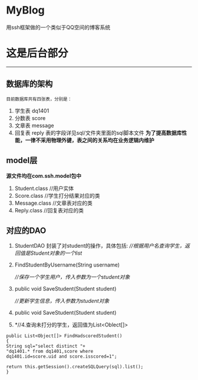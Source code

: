 # MyBlog
用ssh框架做的一个类似于QQ空间的博客系统
# 这是后台部分
    


----------

数据库的架构
------
    目前数据库共有四张表，分别是：
    

 1. 学生表 dq1401
 2. 分数表 score
 3. 文章表 message
 4. 回复表 reply
   表的字段详见sql/文件夹里面的sql脚本文件
**为了提高数据库性能，一律不采用物理外键，表之间的关系均在业务逻辑内维护**

## model层 ##
    
**源文件均在com.ssh.model包中**
 1. Student.class  //用户实体
 2. Score.class  //学生打分结果对应的类
 3. Message.class //文章表对应的类
 4. Reply.class //回复表对应的类
 

## 对应的DAO ##
 1. StudentDAO 
    封装了对student的操作，具体包括:
      *//根据用户名查询学生，返回值是Student对象的一个list*
 2. FindStudentByUsername(String username) 
    
      *//保存一个学生用户，传入参数为一个student对象*   
 3. public void SaveStudent(Student student)
   
      *//更新学生信息，传入参数为student对象*
 4. public void SaveStudent(Student student)
   
    
 5.  *//4.查询未打分的学生，返回值为List<Oblect[]>

    public List<Object[]> FindHadscoredStudent()
	{
	String sql="select distinct "+
	"dq1401.* from dq1401,score where    
	dq1401.id=score.uid and score.isscored=1";
		
	return this.getSession().createSQLQuery(sql).list();
	}